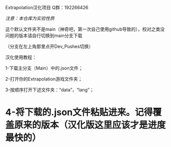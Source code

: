 Extrapolation汉化项目
Q群：192266426

*注意：本仓库为实验性质*

这个默认文件夹不是main（神奇吧，第一次自己使用github导致的），校对之类没问题的版本请自行切换到main分支下载

（分支在左上角那里点开Dev_Pushes切换）


汉化使用教程：

1-下载主分支（Main）中的.json文件；

2-打开你的Extrapolation游戏文件夹；

3-按顺序打开下述文件夹：“data”，“lang”；

4-将下载的.json文件粘贴进来。记得覆盖原来的版本（汉化版这里应该才是进度最快的）
=======
